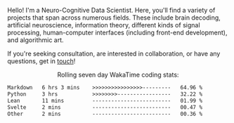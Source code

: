 Hello! I'm a Neuro-Cognitive Data Scientist. Here, you'll find a variety of projects that span across numerous fields. These include brain decoding, artificial neuroscience, information theory, different kinds of signal processing, human-computer interfaces (including front-end development), and algorithmic art. 

If you're seeking consultation, are interested in collaboration, or have any questions, get in <a href='mailto:desk@syrkis.com?subject=Getting%20in%20touch'>touch</a>!

<p align="center">Rolling seven day WakaTime coding stats:</p>
<!--START_SECTION:waka-->

```txt
Markdown   6 hrs 3 mins    >>>>>>>>>>>>>>>>---------   64.96 %
Python     3 hrs           >>>>>>>>-----------------   32.22 %
Lean       11 mins         -------------------------   01.99 %
Svelte     2 mins          -------------------------   00.47 %
Other      2 mins          -------------------------   00.36 %
```

<!--END_SECTION:waka-->
